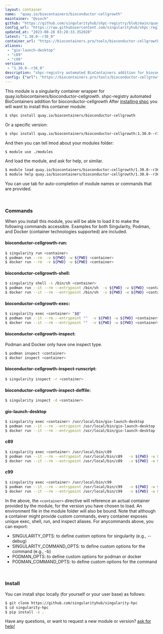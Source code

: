 ```yaml
---
layout: container
name:  "quay.io/biocontainers/bioconductor-cellgrowth"
maintainer: "@vsoch"
github: "https://github.com/singularityhub/shpc-registry/blob/main/quay.io/biocontainers/bioconductor-cellgrowth/container.yaml"
config_url: "https://raw.githubusercontent.com/singularityhub/shpc-registry/main/quay.io/biocontainers/bioconductor-cellgrowth/container.yaml"
updated_at: "2023-08-28 03:28:33.352028"
latest: "1.30.0--r36_0"
container_url: "https://biocontainers.pro/tools/bioconductor-cellgrowth"
aliases:
 - "gio-launch-desktop"
 - "c89"
 - "c99"
versions:
 - "1.30.0--r36_0"
description: "shpc-registry automated BioContainers addition for bioconductor-cellgrowth"
config: {"url": "https://biocontainers.pro/tools/bioconductor-cellgrowth", "maintainer": "@vsoch", "description": "shpc-registry automated BioContainers addition for bioconductor-cellgrowth", "latest": {"1.30.0--r36_0": "sha256:c4aa988283b511af4b580d28a6368977880df2de16f2c6af2a62b998946632db"}, "tags": {"1.30.0--r36_0": "sha256:c4aa988283b511af4b580d28a6368977880df2de16f2c6af2a62b998946632db"}, "docker": "quay.io/biocontainers/bioconductor-cellgrowth", "aliases": {"gio-launch-desktop": "/usr/local/bin/gio-launch-desktop", "c89": "/usr/local/bin/c89", "c99": "/usr/local/bin/c99"}}
---
```


This module is a singularity container wrapper for quay.io/biocontainers/bioconductor-cellgrowth.
shpc-registry automated BioContainers addition for bioconductor-cellgrowth
After [installing shpc](#install) you will want to install this container module:


```bash
$ shpc install quay.io/biocontainers/bioconductor-cellgrowth
```

Or a specific version:

```bash
$ shpc install quay.io/biocontainers/bioconductor-cellgrowth:1.30.0--r36_0
```

And then you can tell lmod about your modules folder:

```bash
$ module use ./modules
```

And load the module, and ask for help, or similar.

```bash
$ module load quay.io/biocontainers/bioconductor-cellgrowth/1.30.0--r36_0
$ module help quay.io/biocontainers/bioconductor-cellgrowth/1.30.0--r36_0
```

You can use tab for auto-completion of module names or commands that are provided.

<br>

### Commands

When you install this module, you will be able to load it to make the following commands accessible.
Examples for both Singularity, Podman, and Docker (container technologies supported) are included.

#### bioconductor-cellgrowth-run:

```bash
$ singularity run <container>
$ podman run --rm  -v ${PWD} -w ${PWD} <container>
$ docker run --rm  -v ${PWD} -w ${PWD} <container>
```

#### bioconductor-cellgrowth-shell:

```bash
$ singularity shell -s /bin/sh <container>
$ podman run --it --rm --entrypoint /bin/sh  -v ${PWD} -w ${PWD} <container>
$ docker run --it --rm --entrypoint /bin/sh  -v ${PWD} -w ${PWD} <container>
```

#### bioconductor-cellgrowth-exec:

```bash
$ singularity exec <container> "$@"
$ podman run --it --rm --entrypoint ""  -v ${PWD} -w ${PWD} <container> "$@"
$ docker run --it --rm --entrypoint ""  -v ${PWD} -w ${PWD} <container> "$@"
```

#### bioconductor-cellgrowth-inspect:

Podman and Docker only have one inspect type.

```bash
$ podman inspect <container>
$ docker inspect <container>
```

#### bioconductor-cellgrowth-inspect-runscript:

```bash
$ singularity inspect -r <container>
```

#### bioconductor-cellgrowth-inspect-deffile:

```bash
$ singularity inspect -d <container>
```


#### gio-launch-desktop

```bash
$ singularity exec <container> /usr/local/bin/gio-launch-desktop
$ podman run --it --rm --entrypoint /usr/local/bin/gio-launch-desktop   -v ${PWD} -w ${PWD} <container> -c " $@"
$ docker run --it --rm --entrypoint /usr/local/bin/gio-launch-desktop   -v ${PWD} -w ${PWD} <container> -c " $@"
```


#### c89

```bash
$ singularity exec <container> /usr/local/bin/c89
$ podman run --it --rm --entrypoint /usr/local/bin/c89   -v ${PWD} -w ${PWD} <container> -c " $@"
$ docker run --it --rm --entrypoint /usr/local/bin/c89   -v ${PWD} -w ${PWD} <container> -c " $@"
```


#### c99

```bash
$ singularity exec <container> /usr/local/bin/c99
$ podman run --it --rm --entrypoint /usr/local/bin/c99   -v ${PWD} -w ${PWD} <container> -c " $@"
$ docker run --it --rm --entrypoint /usr/local/bin/c99   -v ${PWD} -w ${PWD} <container> -c " $@"
```



In the above, the `<container>` directive will reference an actual container provided
by the module, for the version you have chosen to load. An environment file in the
module folder will also be bound. Note that although a container
might provide custom commands, every container exposes unique exec, shell, run, and
inspect aliases. For anycommands above, you can export:

 - SINGULARITY_OPTS: to define custom options for singularity (e.g., --debug)
 - SINGULARITY_COMMAND_OPTS: to define custom options for the command (e.g., -b)
 - PODMAN_OPTS: to define custom options for podman or docker
 - PODMAN_COMMAND_OPTS: to define custom options for the command

<br>

### Install

You can install shpc locally (for yourself or your user base) as follows:

```bash
$ git clone https://github.com/singularityhub/singularity-hpc
$ cd singularity-hpc
$ pip install -e .
```

Have any questions, or want to request a new module or version? [ask for help!](https://github.com/singularityhub/singularity-hpc/issues)